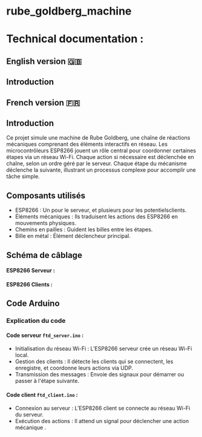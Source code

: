 # rube_goldberg_machine


# Technical documentation : 

## English version 🇬🇧


## Introduction

## French version 🇫🇷

## Introduction

Ce projet simule une machine de Rube Goldberg, une chaîne de réactions mécaniques comprenant des éléments interactifs  en réseau. Les microcontrôleurs ESP8266 jouent un rôle central pour coordonner certaines étapes via un réseau Wi-Fi. Chaque action si nécessaire est déclenchée en chaîne, selon un ordre géré par le serveur.
Chaque étape du mécanisme déclenche la suivante, illustrant un processus complexe pour accomplir une tâche simple.

## Composants utilisés

- ESP8266 : Un pour le serveur, et plusieurs pour les potentielsclients.
- Éléments mécaniques : Ils traduisent les actions des ESP8266 en mouvements physiques.
- Chemins en pailles : Guident les billes entre les étapes.
- Bille en métal : Élément déclencheur principal.

## Schéma de câblage

#### ESP8266 Serveur :



#### ESP8266 Clients :



## Code Arduino

### Explication du code

#### Code serveur ```ftd_server.ino``` :

- Initialisation du réseau Wi-Fi : L’ESP8266 serveur crée un réseau Wi-Fi local.
- Gestion des clients : Il détecte les clients qui se connectent, les enregistre, et coordonne leurs actions via UDP.
- Transmission des messages : Envoie des signaux pour démarrer ou passer à l'étape suivante.

#### Code client ```ftd_client.ino``` :

- Connexion au serveur : L’ESP8266 client se connecte au réseau Wi-Fi du serveur.
- Exécution des actions : Il attend un signal pour déclencher une action mécanique .





